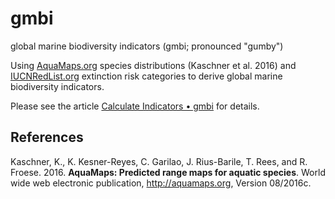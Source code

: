 # gmbi
global marine biodiversity indicators (gmbi; pronounced "gumby")

Using [AquaMaps.org](http://aquamaps.org) species distributions (Kaschner et al. 2016) and [IUCNRedList.org](https://www.iucnredlist.org/) extinction risk categories to derive global marine biodiversity indicators.

Please see the article [Calculate Indicators • gmbi](/articles/calc.html) for details.

## References

Kaschner, K., K. Kesner-Reyes, C. Garilao, J. Rius-Barile, T. Rees, and R. 
Froese. 2016. **AquaMaps: Predicted range maps for aquatic species**. World wide 
web electronic publication, <http://aquamaps.org>, Version 08/2016c.
